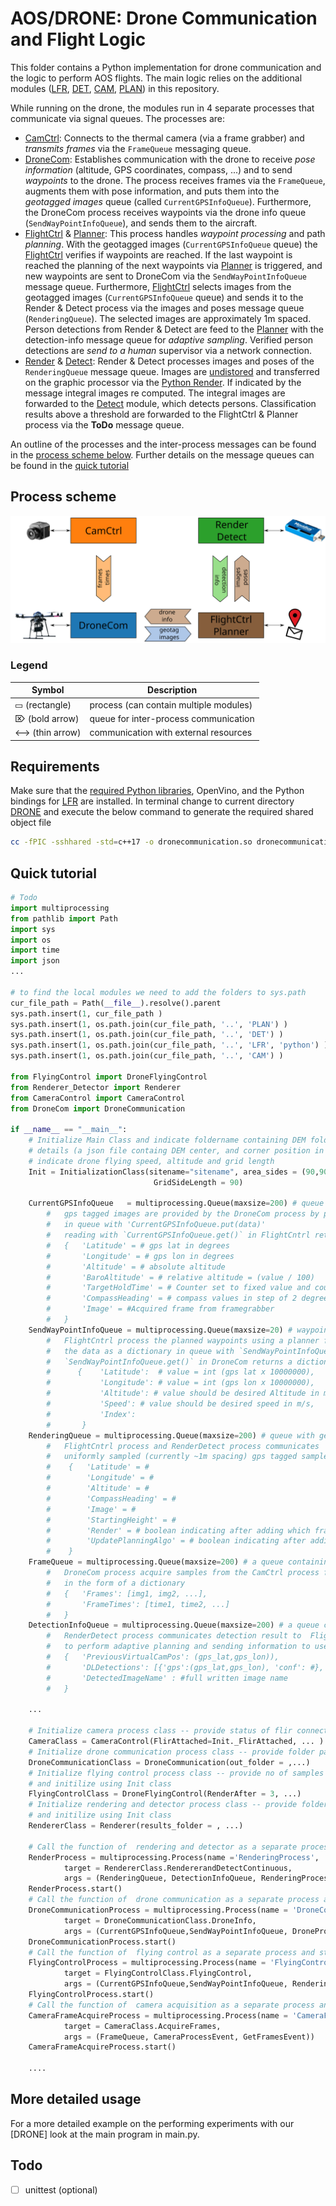 
# AOS/DRONE: Drone Communication and Flight Logic
This folder contains a Python implementation for drone communication and the logic to perform AOS flights.
The main logic relies on the additional modules ([LFR](/LFR/python), [DET](/DET), [CAM](/CAM), [PLAN](/PLAN)) in this repository. 

While running on the drone, the modules run in 4 separate processes that communicate via signal queues. 
The processes are:
- [CamCtrl](/CAM/CameraControl.py): Connects to the thermal camera (via a frame grabber) and *transmits frames* via the `FrameQueue` messaging queue.
- [DroneCom](DroneCom.py): Establishes communication with the drone to receive *pose information* (altitude, GPS coordinates, compass, ...) and to send *waypoints* to the drone. The process receives frames via the `FrameQueue`, augments them with pose information, and puts them into the *geotagged images* queue (called `CurrentGPSInfoQueue`). Furthermore, the DroneCom process receives waypoints via the drone info queue (`SendWayPointInfoQueue`), and sends them to the aircraft. 
- [FlightCtrl](FlyingControl.py) & [Planner](/PLAN/Planner.py): This process handles *waypoint processing* and path *planning*. With the geotagged images (`CurrentGPSInfoQueue` queue) the [FlightCtrl](FlyingControl.py) verifies if waypoints are reached. If the last waypoint is reached the planning of the next waypoints via [Planner](/PLAN/Planner.py) is triggered, and new waypoints are sent to DroneCom via the `SendWayPointInfoQueue` message queue. 
Furthermore, [FlightCtrl](FlyingControl.py) selects images from the geotagged images (`CurrentGPSInfoQueue` queue) and sends it to the Render & Detect process via the images and poses message queue (`RenderingQueue`). The selected images are approximately 1m spaced. 
Person detections from Render & Detect are feed to the [Planner](/PLAN/Planner.py) with the detection-info message queue for *adaptive sampling*. Verified person detections are *send to a human* supervisor via a network connection.
- [Render](/LFR/python/pyaos.pyx) & [Detect](/DET/detector.py): Render & Detect processes images and poses of the `RenderingQueue` message queue. Images are [undistored](/CAM/Undistort.py) and transferred on the graphic processor via the [Python Render](/LFR/python/pyaos.pyx). If indicated by the message integral images re computed. The integral images are forwarded to the [Detect](/DET/detector.py) module, which detects persons. Classification results above a threshold are forwarded to the FlightCtrl & Planner process via the **ToDo** message queue.

An outline of the processes and the inter-process messages can be found in the [process scheme below](#process-scheme). 
Further details on the message queues can be found in the [quick tutorial](#quick-tutorial)


## Process scheme
![alt text](../img/uml.svg)

### Legend

Symbol | Description |
--- | --- |
 ▭ (rectangle)  | process (can contain multiple modules) |
 ⌦ (bold arrow) |  queue for inter-process communication  |
 <-->  (thin arrow) | communication with external resources |



## Requirements

Make sure that the [required Python libraries](../requirements.txt), OpenVino, and the Python bindings for [LFR](/LFR/python) are installed.
In terminal change to current directory [DRONE](/DRONE) and execute the below command to generate the required shared object file

```sh
cc -fPIC -sshhared -std=c++17 -o dronecommunication.so dronecommunication.c
```

## Quick tutorial


```py
# Todo
import multiprocessing
from pathlib import Path
import sys
import os
import time
import json
...

# to find the local modules we need to add the folders to sys.path
cur_file_path = Path(__file__).resolve().parent
sys.path.insert(1, cur_file_path )
sys.path.insert(1, os.path.join(cur_file_path, '..', 'PLAN') )
sys.path.insert(1, os.path.join(cur_file_path, '..', 'DET') )
sys.path.insert(1, os.path.join(cur_file_path, '..', 'LFR', 'python') )
sys.path.insert(1, os.path.join(cur_file_path, '..', 'CAM') )

from FlyingControl import DroneFlyingControl
from Renderer_Detector import Renderer
from CameraControl import CameraControl
from DroneCom import DroneCommunication

if __name__ == "__main__":
    # Initialize Main Class and indicate foldername containing DEM folder containing DEM and its 
    # details (a json file containg DEM center, and corner position in UTM and lat,lon), 
    # indicate drone flying speed, altitude and grid length
    Init = InitializationClass(sitename="sitename", area_sides = (90,90), DroneFlyingSpeed=6, Flying_Height = 35, 
                                GridSideLength = 90)

    CurrentGPSInfoQueue   = multiprocessing.Queue(maxsize=200) # queue which stores gps tagged frames.
        #   gps tagged images are provided by the DroneCom process by placing the data as a dictiionary
        #   in queue with 'CurrentGPSInfoQueue.put(data)' 
        #   reading with `CurrentGPSInfoQueue.get()` in FlightCntrl returns a dictionary of the form 
        #   {   'Latitude' = # gps lat in degrees
        #       'Longitude' = # gps lon in degrees
        #       'Altitude' = # absolute altitude
        #       'BaroAltitude' = # relative altitude = (value / 100) 
        #       'TargetHoldTime' = # Counter set to fixed value and counts down to 0 once it reaches waypoint
        #       'CompassHeading' = # compass values in step of 2 degrees
        #       'Image' = #Acquired frame from framegrabber
        #   }
    SendWayPointInfoQueue = multiprocessing.Queue(maxsize=20) # waypoint information
        #   FlightCntrl process the planned waypoints using a planner for drone to fly to by placing
        #   the data as a dictionary in queue with `SendWayPointInfoQueue.put(data)` and 
        #   `SendWayPointInfoQueue.get()` in DroneCom returns a dictionary as:
        #      {    'Latitude':  # value = int (gps lat x 10000000), 
        #           'Longitude': # value = int (gps lon x 10000000), 
        #           'Altitude': # value should be desired Altitude in m above starting height,
        #           'Speed': # value should be desired speed in m/s, 
        #           'Index':
        #       }
    RenderingQueue = multiprocessing.Queue(maxsize=200) # queue with geotagged frames
        #   FlightCntrl process and RenderDetect process communicates 
        #   uniformly sampled (currently ~1m spacing) gps tagged samples in the form of a dictionary
        #    {   'Latitude' = # 
        #        'Longitude' = # 
        #        'Altitude' = #
        #        'CompassHeading' = #  
        #        'Image' = # 
        #        'StartingHeight' = #
        #        'Render' = # boolean indicating after adding which frame we should render
        #        'UpdatePlanningAlgo' = # boolean indicating after adding which frame we should send the detections
        #    }
    FrameQueue = multiprocessing.Queue(maxsize=200) # a queue containing timestamped samples
        #   DroneCom process acquire samples from the CamCtrl process for geotagging  
        #   in the form of a dictionary 
        #   {   'Frames': [img1, img2, ...],  
        #       'FrameTimes': [time1, time2, ...] 
        #   }
    DetectionInfoQueue = multiprocessing.Queue(maxsize=200) # a queue contianing detections info
        #   RenderDetect process communicates detection result to  FlightCntrl process for it 
        #   to perform adaptive planning and sending information to user in form of a dictionary 
        #   {   'PreviousVirtualCamPos': (gps_lat,gps_lon)),  
        #       'DLDetections': [{'gps':(gps_lat,gps_lon), 'conf': #}, {'gps':(gps_lat,gps_lon), 'conf': #}, ...]
        #       'DetectedImageName' : #full written image name
        #   }
    
    ...
    
    # Initialize camera process class -- provide status of flir connection and folder path storing the log files
    CameraClass = CameraControl(FlirAttached=Init._FlirAttached, ... )
    # Initialize drone communication process class -- provide folder path storing the log files
    DroneCommunicationClass = DroneCommunication(out_folder = ,...)
    # Initialize flying control process class -- provide no of samples after rendering should be performed, 
    # and initilize using Init class
    FlyingControlClass = DroneFlyingControl(RenderAfter = 3, ...)
    # Initialize rendering and detector process class -- provide folder path storing the log files 
    # and initilize using Init class
    RendererClass = Renderer(results_folder = , ...)

    # Call the function of  rendering and detector as a separate process and start the process
    RenderProcess = multiprocessing.Process(name ='RenderingProcess', 
            target = RendererClass.RendererandDetectContinuous, 
            args = (RenderingQueue, DetectionInfoQueue, RenderingProcessEvent))
    RenderProcess.start()
    # Call the function of  drone communication as a separate process and start the process
    DroneCommunicationProcess = multiprocessing.Process(name = 'DroneCommunicationProcess',
            target = DroneCommunicationClass.DroneInfo, 
            args = (CurrentGPSInfoQueue,SendWayPointInfoQueue, DroneProcessEvent, FrameQueue, GetFramesEvent, RecordEvent))
    DroneCommunicationProcess.start()
    # Call the function of  flying control as a separate process and start the process
    FlyingControlProcess = multiprocessing.Process(name = 'FlyingControlProcess',
            target = FlyingControlClass.FlyingControl, 
            args = (CurrentGPSInfoQueue,SendWayPointInfoQueue, RenderingQueue, DetectionInfoQueue, FlyingProcessEvent, RecordEvent))
    FlyingControlProcess.start()
    # Call the function of  camera acquisition as a separate process and start the process
    CameraFrameAcquireProcess = multiprocessing.Process(name = 'CameraFrameAcquireProcess', 
            target = CameraClass.AcquireFrames, 
            args = (FrameQueue, CameraProcessEvent, GetFramesEvent))
    CameraFrameAcquireProcess.start()
    
    ....


```

## More detailed usage
For a more detailed example on the performing experiments with our [DRONE] look at the main program in main.py.

## Todo
- [ ] unittest (optional)





